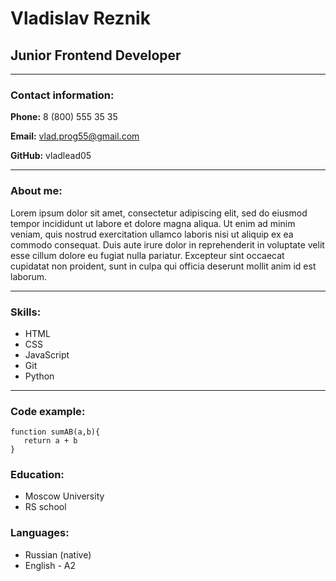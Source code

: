 # Vladislav Reznik
## __Junior Frontend Developer__
---
### __Contact information__:
__Phone:__ 8 (800) 555 35 35

__Email:__ vlad.prog55@gmail.com

__GitHub:__ vladlead05

---

### __About me__:
Lorem ipsum dolor sit amet, consectetur adipiscing elit, sed do eiusmod tempor incididunt ut labore et dolore magna aliqua. Ut enim ad minim veniam, quis nostrud exercitation ullamco laboris nisi ut aliquip ex ea commodo consequat. Duis aute irure dolor in reprehenderit in voluptate velit esse cillum dolore eu fugiat nulla pariatur. Excepteur sint occaecat cupidatat non proident, sunt in culpa qui officia deserunt mollit anim id est laborum.

---

### __Skills__:
* HTML
* CSS
* JavaScript
* Git
* Python

---

### __Code example__:
```
function sumAB(a,b){
   return a + b
}
``` 
### __Education__:
* Moscow University
* RS school

### __Languages__:
* Russian (native)
* English - A2


